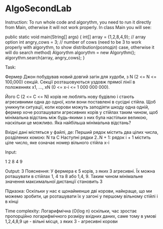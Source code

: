 # AlgoSecondLab
Instruction:
To run whole code and algorythm, you need to run it directly from Main, otherwise it will not work properly.
In class Main you will see: 

public static void main(String[] args) {
        int[] array = {1,2,8,4,9}; // array option
        int angry_cows = 3;        // number of cows (need to be 3 to work properly with algorythm, to show distribution(розподіл) case, otherwise it will do search method)
        Algorythm algorythm = new Algorythm();
        algorythm.search(array, angry_cows);
    }
    


Task: 

Фермер Джон побудував новий довгий загін для худоби, з N (2 <= N <= 100,000) секцій. Секції розташовуються уздовж прямої лінії в положеннях x1, ..., xN (0 <= x-i <= 1 000 000 000).

Його C (2 <= C <= N) корів не люблять нову будівлю і стають агресивними одна до одної, коли вони поставлені в сусідні стійла. Щоб уникнути ситуації, коли корови можуть заподіяти шкоду одна одній, фермер хоче розташувати агресивних корів у стійлах таким чином, щоб мінімальна відстань між будь-якими з них була настільки великою, наскільки це можливо. Яка найбільша мінімальна відстань?

Вхідні дані містяться у файлі, де:
Перший рядок містить два цілих числа, розділених комою: N та C
Наступні рядки 2..N + 1: рядок i + 1 містить ціле число, яке означає номер вільного стійла x-і

Input:


1
2
8
4
9

Output:
3
Пояснення: 
У фермера є 5 корів, з яких 3 агресивні. Їх можна роташувати в стійлах 1, 4 та 8 або 1,4, 9. Таким чином мінімальне значення максимальної дистанції становить 3

Підказка:
Оскільки у нас є щонайменше дві корови, найкраще, що ми можемо зробити, це розташувати їх у загоні у першому вільному стійлі і в кінці

Time complexity: Логарифмічна (O(log n) оскільки, час зростає пропорційно логарифмічного розміру вхідних даних, саме тому в умові 1,2,4,8,9 це - вільні місця, з яких 3 - агресивні корови
